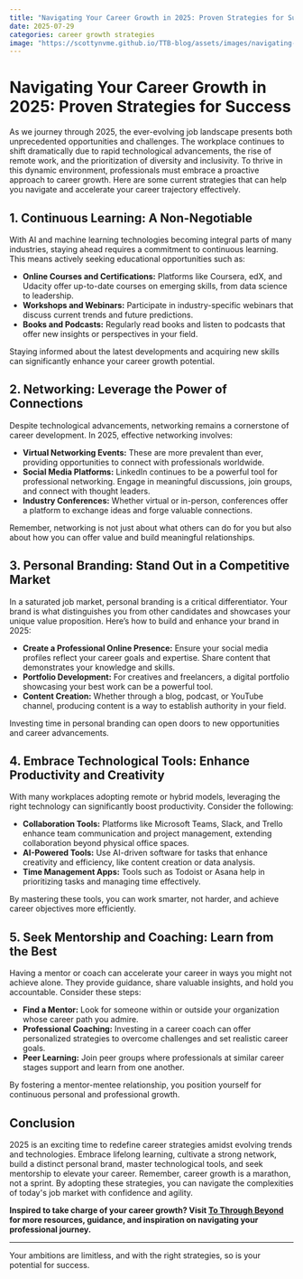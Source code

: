 ```yaml
---
title: "Navigating Your Career Growth in 2025: Proven Strategies for Success"
date: 2025-07-29
categories: career growth strategies
image: "https://scottynvme.github.io/TTB-blog/assets/images/navigating-your-career-growth-in-2025-proven-strategies-for-success.png"
---
```


# Navigating Your Career Growth in 2025: Proven Strategies for Success

As we journey through 2025, the ever-evolving job landscape presents both unprecedented opportunities and challenges. The workplace continues to shift dramatically due to rapid technological advancements, the rise of remote work, and the prioritization of diversity and inclusivity. To thrive in this dynamic environment, professionals must embrace a proactive approach to career growth. Here are some current strategies that can help you navigate and accelerate your career trajectory effectively.

## 1. **Continuous Learning: A Non-Negotiable**

With AI and machine learning technologies becoming integral parts of many industries, staying ahead requires a commitment to continuous learning. This means actively seeking educational opportunities such as:

- **Online Courses and Certifications:** Platforms like Coursera, edX, and Udacity offer up-to-date courses on emerging skills, from data science to leadership.
- **Workshops and Webinars:** Participate in industry-specific webinars that discuss current trends and future predictions.
- **Books and Podcasts:** Regularly read books and listen to podcasts that offer new insights or perspectives in your field.

Staying informed about the latest developments and acquiring new skills can significantly enhance your career growth potential.

## 2. **Networking: Leverage the Power of Connections**

Despite technological advancements, networking remains a cornerstone of career development. In 2025, effective networking involves:

- **Virtual Networking Events:** These are more prevalent than ever, providing opportunities to connect with professionals worldwide.
- **Social Media Platforms:** LinkedIn continues to be a powerful tool for professional networking. Engage in meaningful discussions, join groups, and connect with thought leaders.
- **Industry Conferences:** Whether virtual or in-person, conferences offer a platform to exchange ideas and forge valuable connections.

Remember, networking is not just about what others can do for you but also about how you can offer value and build meaningful relationships.

## 3. **Personal Branding: Stand Out in a Competitive Market**

In a saturated job market, personal branding is a critical differentiator. Your brand is what distinguishes you from other candidates and showcases your unique value proposition. Here’s how to build and enhance your brand in 2025:

- **Create a Professional Online Presence:** Ensure your social media profiles reflect your career goals and expertise. Share content that demonstrates your knowledge and skills.
- **Portfolio Development:** For creatives and freelancers, a digital portfolio showcasing your best work can be a powerful tool.
- **Content Creation:** Whether through a blog, podcast, or YouTube channel, producing content is a way to establish authority in your field.

Investing time in personal branding can open doors to new opportunities and career advancements.

## 4. **Embrace Technological Tools: Enhance Productivity and Creativity**

With many workplaces adopting remote or hybrid models, leveraging the right technology can significantly boost productivity. Consider the following:

- **Collaboration Tools:** Platforms like Microsoft Teams, Slack, and Trello enhance team communication and project management, extending collaboration beyond physical office spaces.
- **AI-Powered Tools:** Use AI-driven software for tasks that enhance creativity and efficiency, like content creation or data analysis.
- **Time Management Apps:** Tools such as Todoist or Asana help in prioritizing tasks and managing time effectively.

By mastering these tools, you can work smarter, not harder, and achieve career objectives more efficiently.

## 5. **Seek Mentorship and Coaching: Learn from the Best**

Having a mentor or coach can accelerate your career in ways you might not achieve alone. They provide guidance, share valuable insights, and hold you accountable. Consider these steps:

- **Find a Mentor:** Look for someone within or outside your organization whose career path you admire.
- **Professional Coaching:** Investing in a career coach can offer personalized strategies to overcome challenges and set realistic career goals.
- **Peer Learning:** Join peer groups where professionals at similar career stages support and learn from one another.

By fostering a mentor-mentee relationship, you position yourself for continuous personal and professional growth.

## Conclusion

2025 is an exciting time to redefine career strategies amidst evolving trends and technologies. Embrace lifelong learning, cultivate a strong network, build a distinct personal brand, master technological tools, and seek mentorship to elevate your career. Remember, career growth is a marathon, not a sprint. By adopting these strategies, you can navigate the complexities of today's job market with confidence and agility.

**Inspired to take charge of your career growth? Visit [To Through Beyond](https://tothroughbeyond.com) for more resources, guidance, and inspiration on navigating your professional journey.**

---

Your ambitions are limitless, and with the right strategies, so is your potential for success.